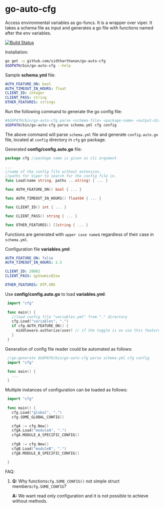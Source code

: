# go-auto-cfg
Access environmental variables as go-funcs. It is a wrapper over viper. It takes a schema file as input and generates a go file with functions named after the env variables.

[![Build Status](https://travis-ci.org/sidtharthanan/go-auto-cfg.svg?branch=master)](https://travis-ci.org/sidtharthanan/go-auto-cfg)

Installation:
```bash
go get -u github.com/sidtharthanan/go-auto-cfg
$GOPATH/bin/go-auto-cfg --help
```

Sample **schema.yml** file:
```yaml
AUTH_FEATURE_ON: bool
AUTH_TIMEOUT_IN_HOURS: float
CLIENT_ID: integer
CLIENT_PASS: string
OTHER_FEATURES: strings
```

Run the following command to generate the go config file:
```bash
#$GOPATH/bin/go-auto-cfg parse <schema-file> <package-name> <output-dir>
$GOPATH/bin/go-auto-cfg parse schema.yml cfg config
```
The above command will parse `schema.yml` file and generate `config.auto.go` file, located at `config` directory in `cfg` go package.

Generated **config/config.auto.go** file:
```go
package cfg //package name is given as cli argument

...
//name of the config file without extension.
//paths for Viper to search for the config file in.
func Load(name string, paths ...string) { ... }

func AUTH_FEATURE_ON() bool { ... }

func AUTH_TIMEOUT_IN_HOURS() float64 { ... }

func CLIENT_ID() int { ... }

func CLIENT_PASS() string { ... }

func OTHER_FEATURES() []string { ... }
```
Functions are generated with `upper case name`s regardless of their case in `schema.yml`.

Configuration file **variables.yml**:
```yaml
AUTH_FEATURE_ON: false
AUTH_TIMEOUT_IN_HOURS: 2.5

CLIENT_ID: 20082
CLIENT_PASS: qyUswmix82sw

OTHER_FEATURES: OTP,SMS
```

Use **config/config.auto.go** to load **variables.yml**:
```go
 import "cfg"
 
 func main() {
   //load config file "variables.yml" from "." directory
   cfg.Load("variables", ".")
   if cfg.AUTH_FEATURE_ON() {
     middleware.authorize(user) // if the toggle is on use this feature
   }
 }
```

Generation of config file reader could be automated as follows:

```go
 //go:generate $GOPATH/bin/go-auto-cfg parse schema.yml cfg config
 import "cfg"

 func main() {
   ...
 }
```

Multiple instances of configuration can be loaded as follows:
```go
 import "cfg"
 
 func main() {
   cfg.Load("global", ".")
   cfg.SOME_GLOBAL_CONFIG()

   cfgA := cfg.New()
   cfgA.Load("moduleA", ".")
   cfgA.MODULE_A_SPECIFIC_CONFIG()
   
   cfgB := cfg.New()
   cfgB.Load("moduleB", ".")
   cfgB.MODULE_B_SPECIFIC_CONFIG()

 }
```

FAQ:
1. **Q:** Why functions`cfg.SOME_CONFIG()` not simple struct members`cfg.SOME_CONFIG`?

   **A:** We want read only configuration and it is not possible to achieve without methods.
